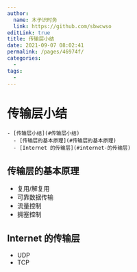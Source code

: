 ```yaml
---
author: 
  name: 木子识时务
  link: https://github.com/sbwcwso
editLink: true
title: 传输层小结
date: 2021-09-07 08:02:41
permalink: /pages/46974f/
categories: 
  - 
tags: 
  - 
---
```


# 传输层小结


```markmap
- [传输层小结](#传输层小结)
  - [传输层的基本原理](#传输层的基本原理)
  - [Internet 的传输层](#internet-的传输层)
```

## 传输层的基本原理

* 复用/解复用
* 可靠数据传输
* 流量控制
* 拥塞控制

## Internet 的传输层

* UDP
* TCP

